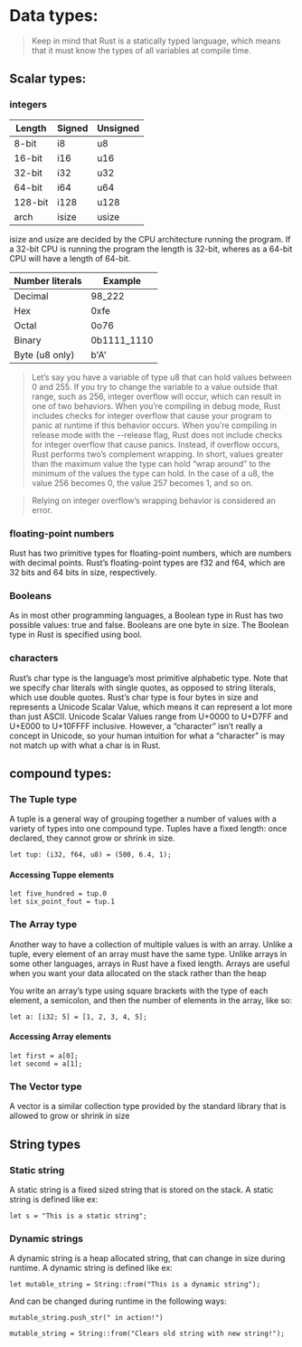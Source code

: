 # Data types:
>Keep in mind that Rust is a statically typed language, which means that it must know the types of all variables at compile time.

## Scalar types:
### integers

|    Length     |     Signed    |    Unsigned   |
| ------------- | ------------- | ------------- |
| 8-bit  | i8  | u8 |
| 16-bit | i16 | u16 |
| 32-bit | i32 | u32 |
| 64-bit | i64 | u64 |
| 128-bit |	i128 | u128 |
| arch | isize | usize |

isize and usize are decided by the CPU architecture running the program. If a 32-bit CPU is running the program the length is 32-bit, wheres as a 64-bit CPU will have a length of 64-bit.

| Number literals | Example | 
| ------------- | ------------- |
| Decimal | 98_222 |
| Hex | 0xfe |
| Octal | 0o76 |
| Binary | 0b1111_1110 |
| Byte (u8 only) | b'A' |

>Let’s say you have a variable of type u8 that can hold values between 0 and 255. If you try to change the variable to a value outside that range, such as 256, integer overflow will occur, which can result in one of two behaviors. When you’re compiling in debug mode, Rust includes checks for integer overflow that cause your program to panic at runtime if this behavior occurs. When you’re compiling in release mode with the --release flag, Rust does not include checks for integer overflow that cause panics. Instead, if overflow occurs, Rust performs two’s complement wrapping. In short, values greater than the maximum value the type can hold “wrap around” to the minimum of the values the type can hold. In the case of a u8, the value 256 becomes 0, the value 257 becomes 1, and so on. 
 
>Relying on integer overflow’s wrapping behavior is considered an error.
### floating-point numbers
Rust has two primitive types for floating-point numbers, which are numbers with decimal points. Rust’s floating-point types are f32 and f64, which are 32 bits and 64 bits in size, respectively. 
### Booleans
As in most other programming languages, a Boolean type in Rust has two possible values: true and false. Booleans are one byte in size. The Boolean type in Rust is specified using bool.
### characters
Rust’s char type is the language’s most primitive alphabetic type. Note that we specify char literals with single quotes, as opposed to string literals, which use double quotes.
Rust’s char type is four bytes in size and represents a Unicode Scalar Value, which means it can represent a lot more than just ASCII.
Unicode Scalar Values range from U+0000 to U+D7FF and U+E000 to U+10FFFF inclusive. However, a “character” isn’t really a concept in Unicode, so your human intuition for what a “character” is may not match up with what a char is in Rust. 


## compound types:
### The Tuple type
A tuple is a general way of grouping together a number of values with a variety of types into one compound type. Tuples have a fixed length: once declared, they cannot grow or shrink in size.
```
let tup: (i32, f64, u8) = (500, 6.4, 1);
```
#### Accessing Tuppe elements
```
let five_hundred = tup.0
let six_point_fout = tup.1
```
### The Array type
Another way to have a collection of multiple values is with an array. Unlike a tuple, every element of an array must have the same type. Unlike arrays in some other languages, arrays in Rust have a fixed length.
Arrays are useful when you want your data allocated on the stack rather than the heap

You write an array’s type using square brackets with the type of each element, a semicolon, and then the number of elements in the array, like so:
```
let a: [i32; 5] = [1, 2, 3, 4, 5];
```
#### Accessing Array elements
```
let first = a[0];
let second = a[1];
```
### The Vector type
A vector is a similar collection type provided by the standard library that is allowed to grow or shrink in size

## String types

### Static string
A static string is a fixed sized string that is stored on the stack. A static string is defined like ex:
```
let s = "This is a static string";
```

### Dynamic strings
A dynamic string is a heap allocated string, that can change in size during runtime. A dynamic string is defined like ex:
```
let mutable_string = String::from("This is a dynamic string");
```

And can be changed during runtime in the following ways:
```
mutable_string.push_str(" in action!")
```

```
mutable_string = String::from("Clears old string with new string!");
```